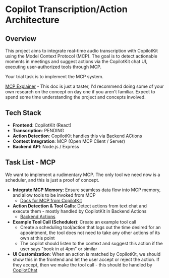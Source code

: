 # Copilot Transcription/Action Architecture

## Overview

This project aims to integrate real-time audio transcription with CopilotKit using the Model Context Protocol (MCP). The goal is to detect actionable moments in meetings and suggest actions via the CopilotKit chat UI, executing user-authorized tools through MCP.

Your trial task is to implement the MCP system.

[MCP Explainer](<https://medium.com/@elisowski/mcp-explained-the-new-standard-connecting-ai-to-everything-79c5a1c98288#:~:text=Model%20Context%20Protocol%20(MCP)%20is,or%20how%20they're%20built.>) - This doc is just a taster, I'd recommend doing some of your own research on the concept on day one if you aren't familiar. Expect to spend some time understanding the project and concepts involved.

## Tech Stack

- **Frontend**: CopilotKit (React)
- **Transcription**: PENDING
- **Action Detection**: CopilotKit handles this via Backend ACtions
- **Context Integration**: MCP (Open MCP Client / Server)
- **Backend API**: Node.js / Express

## Task List - MCP

We want to implement a rudimentary MCP. The only tool we need now is a scheduler, and this is just a proof of concept.

- **Integrate MCP Memory**: Ensure seamless data flow into MCP memory, and allow tools to be invoked from MCP
  - [Docs for MCP from CopilotKit](https://docs.copilotkit.ai/guides/model-context-protocol)
- **Action Detection & Tool Calls**: Detect actions from text chat and execute them - mostly handled by CopilotKit in Backend Actions
  - [Backend Actions](https://docs.copilotkit.ai/guides/backend-actions/typescript-backend-actions)
- **Example Tool Call (Scheduler)**: Create an example tool call
  - Create a scheduling tool/action that logs out the time desired for an appointment, the tool does not need to take any other actions of its own at this point
  - The copilot should listen to the context and suggest this action if the user says "book in at 4pm" or similar
- **UI Customization**: When an action is matched by CopilotKit, we should show this in the frontend and let the user accept or reject the action. If they accept, then we make the tool call - this should be handled by [CopilotChat](https://docs.copilotkit.ai/reference/components/chat/CopilotChat)
